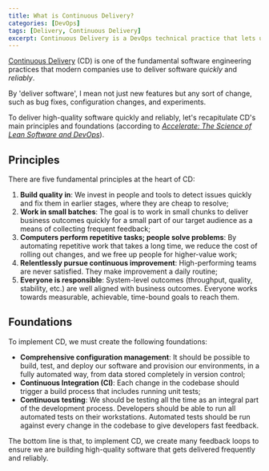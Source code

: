 ```yaml
---
title: What is Continuous Delivery?
categories: [DevOps]
tags: [Delivery, Continuous Delivery]
excerpt: Continuous Delivery is a DevOps technical practice that lets us make changes into production quickly and reliably. Let's recap its principles and foundations.
---
```


[Continuous Delivery](/swe/devops/cd) (CD) is one of the fundamental software engineering practices that modern companies use to deliver software *quickly* and *reliably*.

By 'deliver software', I mean not just new features but any sort of change, such as bug fixes, configuration changes, and experiments.

To deliver high-quality software quickly and reliably, let's recapitulate CD's main principles and foundations (according to *[Accelerate: The Science of Lean Software and DevOps](/book/accelerate)*).

## Principles

There are five fundamental principles at the heart of CD:

1. **Build quality in**: We invest in people and tools to detect issues quickly and fix them in earlier stages, where they are cheap to resolve;
2. **Work in small batches**: The goal is to work in small chunks to deliver business outcomes quickly for a small part of our target audience as a means of collecting frequent feedback;
3. **Computers perform repetitive tasks; people solve problems**: By automating repetitive work that takes a long time, we reduce the cost of rolling out changes, and we free up people for higher-value work;
4. **Relentlessly pursue continuous improvement**: High-performing teams are never satisfied. They make improvement a daily routine;
5. **Everyone is responsible**: System-level outcomes (throughput, quality, stability, etc.) are well aligned with business outcomes. Everyone works towards measurable, achievable, time-bound goals to reach them.

## Foundations

To implement CD, we must create the following foundations:

- **Comprehensive configuration management**: It should be possible to build, test, and deploy our software and provision our environments, in a fully automated way, from data stored completely in version control;
- **Continuous Integration (CI)**: Each change in the codebase should trigger a build process that includes running unit tests;
- **Continuous testing**: We should be testing all the time as an integral part of the development process. Developers should be able to run all automated tests on their workstations. Automated tests should be run against every change in the codebase to give developers fast feedback.

The bottom line is that, to implement CD, we create many feedback loops to ensure we are building high-quality software that gets delivered frequently and reliably.